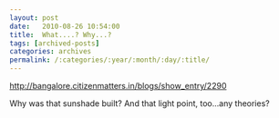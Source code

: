 ```yaml
---
layout: post
date:	2010-08-26 10:54:00
title:  What....? Why...?
tags: [archived-posts]
categories: archives
permalink: /:categories/:year/:month/:day/:title/
---
```

http://bangalore.citizenmatters.in/blogs/show_entry/2290

Why was that sunshade built? And that light point, too...any theories?
